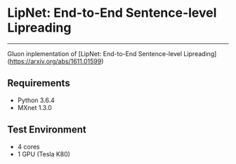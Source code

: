 # LipNet: End-to-End Sentence-level Lipreading

---

Gluon inplementation of [LipNet: End-to-End Sentence-level Lipreading] (https://arxiv.org/abs/1611.01599)

## Requirements
- Python 3.6.4
- MXnet 1.3.0


## Test Environment
- 4 cores
- 1 GPU (Tesla K80)
